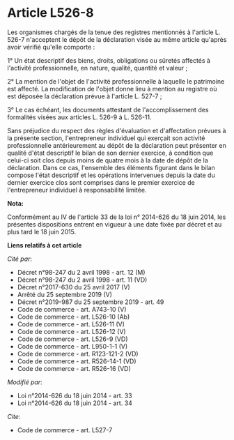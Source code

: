 # Article L526-8

Les organismes chargés de la tenue des registres mentionnés à l'article L. 526-7 n'acceptent le dépôt de la déclaration visée
au même article qu'après avoir vérifié qu'elle comporte : 

1° Un état descriptif des biens, droits, obligations ou sûretés affectés à l'activité professionnelle, en nature, qualité,
quantité et valeur ; 

2° La mention de l'objet de l'activité professionnelle à laquelle le patrimoine est affecté. La modification de l'objet donne
lieu à mention au registre où est déposée la déclaration prévue à l'article L. 527-7 ; 

3° Le cas échéant, les documents attestant de l'accomplissement des formalités visées aux articles L. 526-9 à L. 526-11.

Sans préjudice du respect des règles d'évaluation et d'affectation prévues à la présente section, l'entrepreneur individuel
qui exerçait son activité professionnelle antérieurement au dépôt de la déclaration peut présenter en qualité d'état
descriptif le bilan de son dernier exercice, à condition que celui-ci soit clos depuis moins de quatre mois à la date de
dépôt de la déclaration. Dans ce cas, l'ensemble des éléments figurant dans le bilan compose l'état descriptif et les
opérations intervenues depuis la date du dernier exercice clos sont comprises dans le premier exercice de l'entrepreneur
individuel à responsabilité limitée.

**Nota:**

Conformément au IV de l'article 33 de la loi n° 2014-626 du 18 juin 2014, les présentes dispositions entrent en vigueur à une
date fixée par décret et au plus tard le 18 juin 2015.

**Liens relatifs à cet article**

_Cité par_:

  - Décret n°98-247 du 2 avril 1998 - art. 12 (M)
  - Décret n°98-247 du 2 avril 1998 - art. 11 (VD)
  - Décret n°2017-630 du 25 avril 2017 (V)
  - Arrêté du 25 septembre 2019 (V)
  - Décret n°2019-987 du 25 septembre 2019 - art. 49
  - Code de commerce - art. A743-10 (V)
  - Code de commerce - art. L526-10 (Ab)
  - Code de commerce - art. L526-11 (V)
  - Code de commerce - art. L526-12 (V)
  - Code de commerce - art. L526-9 (VD)
  - Code de commerce - art. L950-1-1 (V)
  - Code de commerce - art. R123-121-2 (VD)
  - Code de commerce - art. R526-14-1 (VD)
  - Code de commerce - art. R526-16 (VD)

_Modifié par_:

  - Loi n°2014-626 du 18 juin 2014 - art. 33
  - Loi n°2014-626 du 18 juin 2014 - art. 34

_Cite_:

  - Code de commerce - art. L527-7
